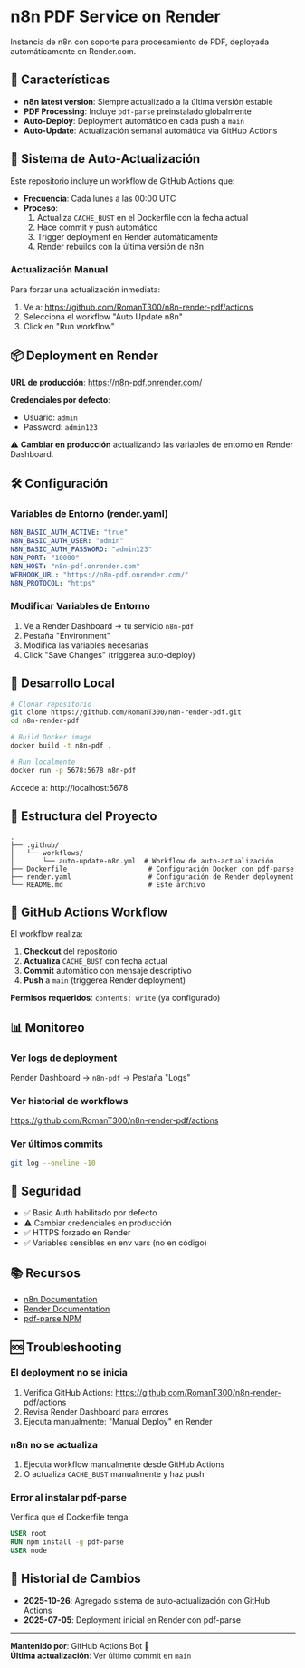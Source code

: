 # n8n PDF Service on Render

Instancia de n8n con soporte para procesamiento de PDF, deployada automáticamente en Render.com.

## 🚀 Características

- **n8n latest version**: Siempre actualizado a la última versión estable
- **PDF Processing**: Incluye `pdf-parse` preinstalado globalmente
- **Auto-Deploy**: Deployment automático en cada push a `main`
- **Auto-Update**: Actualización semanal automática vía GitHub Actions

## 🔄 Sistema de Auto-Actualización

Este repositorio incluye un workflow de GitHub Actions que:

- **Frecuencia**: Cada lunes a las 00:00 UTC
- **Proceso**:
  1. Actualiza `CACHE_BUST` en el Dockerfile con la fecha actual
  2. Hace commit y push automático
  3. Trigger deployment en Render automáticamente
  4. Render rebuilds con la última versión de n8n

### Actualización Manual

Para forzar una actualización inmediata:

1. Ve a: https://github.com/RomanT300/n8n-render-pdf/actions
2. Selecciona el workflow "Auto Update n8n"
3. Click en "Run workflow"

## 📦 Deployment en Render

**URL de producción**: https://n8n-pdf.onrender.com/

**Credenciales por defecto**:
- Usuario: `admin`
- Password: `admin123`

⚠️ **Cambiar en producción** actualizando las variables de entorno en Render Dashboard.

## 🛠️ Configuración

### Variables de Entorno (render.yaml)

```yaml
N8N_BASIC_AUTH_ACTIVE: "true"
N8N_BASIC_AUTH_USER: "admin"
N8N_BASIC_AUTH_PASSWORD: "admin123"
N8N_PORT: "10000"
N8N_HOST: "n8n-pdf.onrender.com"
WEBHOOK_URL: "https://n8n-pdf.onrender.com/"
N8N_PROTOCOL: "https"
```

### Modificar Variables de Entorno

1. Ve a Render Dashboard → tu servicio `n8n-pdf`
2. Pestaña "Environment"
3. Modifica las variables necesarias
4. Click "Save Changes" (triggerea auto-deploy)

## 🔧 Desarrollo Local

```bash
# Clonar repositorio
git clone https://github.com/RomanT300/n8n-render-pdf.git
cd n8n-render-pdf

# Build Docker image
docker build -t n8n-pdf .

# Run localmente
docker run -p 5678:5678 n8n-pdf
```

Accede a: http://localhost:5678

## 📝 Estructura del Proyecto

```
.
├── .github/
│   └── workflows/
│       └── auto-update-n8n.yml  # Workflow de auto-actualización
├── Dockerfile                    # Configuración Docker con pdf-parse
├── render.yaml                   # Configuración de Render deployment
└── README.md                     # Este archivo
```

## 🤖 GitHub Actions Workflow

El workflow realiza:

1. **Checkout** del repositorio
2. **Actualiza** `CACHE_BUST` con fecha actual
3. **Commit** automático con mensaje descriptivo
4. **Push** a `main` (triggerea Render deployment)

**Permisos requeridos**: `contents: write` (ya configurado)

## 📊 Monitoreo

### Ver logs de deployment

Render Dashboard → `n8n-pdf` → Pestaña "Logs"

### Ver historial de workflows

https://github.com/RomanT300/n8n-render-pdf/actions

### Ver últimos commits

```bash
git log --oneline -10
```

## 🔐 Seguridad

- ✅ Basic Auth habilitado por defecto
- ⚠️ Cambiar credenciales en producción
- ✅ HTTPS forzado en Render
- ✅ Variables sensibles en env vars (no en código)

## 📚 Recursos

- [n8n Documentation](https://docs.n8n.io/)
- [Render Documentation](https://render.com/docs)
- [pdf-parse NPM](https://www.npmjs.com/package/pdf-parse)

## 🆘 Troubleshooting

### El deployment no se inicia

1. Verifica GitHub Actions: https://github.com/RomanT300/n8n-render-pdf/actions
2. Revisa Render Dashboard para errores
3. Ejecuta manualmente: "Manual Deploy" en Render

### n8n no se actualiza

1. Ejecuta workflow manualmente desde GitHub Actions
2. O actualiza `CACHE_BUST` manualmente y haz push

### Error al instalar pdf-parse

Verifica que el Dockerfile tenga:
```dockerfile
USER root
RUN npm install -g pdf-parse
USER node
```

## 📅 Historial de Cambios

- **2025-10-26**: Agregado sistema de auto-actualización con GitHub Actions
- **2025-07-05**: Deployment inicial en Render con pdf-parse

---

**Mantenido por**: GitHub Actions Bot 🤖  
**Última actualización**: Ver último commit en `main`
